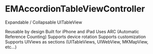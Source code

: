 EMAccordionTableViewController
==============================

Expandable / Collapsable UITableView

Reusable by design
Built for iPhone and iPad
Uses ARC (Automatic Reference Counting)
Supports device rotation
Supports customization
Supports UIViews as sections (UITableViews, UIWebView, MKMapView, etc...)